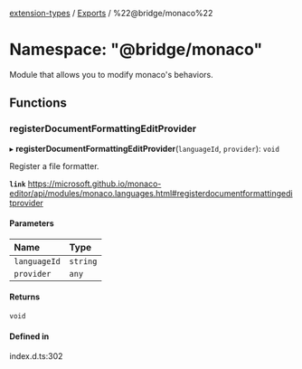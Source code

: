 [extension-types](../README.md) / [Exports](../modules.md) / %22@bridge/monaco%22

# Namespace: "@bridge/monaco"

Module that allows you to modify monaco's behaviors.

## Functions

### registerDocumentFormattingEditProvider

▸ **registerDocumentFormattingEditProvider**(`languageId`, `provider`): `void`

Register a file formatter.

**`link`** https://microsoft.github.io/monaco-editor/api/modules/monaco.languages.html#registerdocumentformattingeditprovider

#### Parameters

| Name | Type |
| :------ | :------ |
| `languageId` | `string` |
| `provider` | `any` |

#### Returns

`void`

#### Defined in

index.d.ts:302
